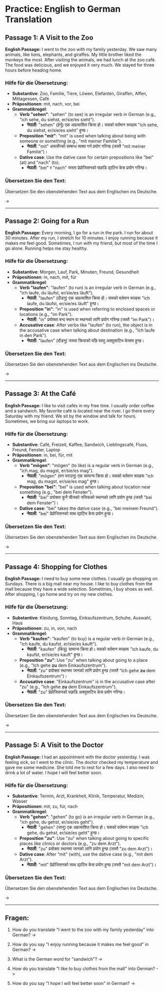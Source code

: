 # Practice: English to German Translation

## Passage 1: A Visit to the Zoo

**English Passage:**
I went to the zoo with my family yesterday. We saw many animals, like lions, elephants, and giraffes. My little brother liked the monkeys the most. After visiting the animals, we had lunch at the zoo café. The food was delicious, and we enjoyed it very much. We stayed for three hours before heading home.

### Hilfe für die Übersetzung:
- **Substantive**: Zoo, Familie, Tiere, Löwen, Elefanten, Giraffen, Affen, Mittagessen, Café
- **Präpositionen**: mit, nach, vor, bei
- **Grammatikregel**:
  - **Verb "sehen"**: "sehen" (to see) is an irregular verb in German (e.g., "ich sehe, du siehst, er/sie/es sieht").
    - **नेपाली**: "sehen" (हेर्नु) एक अप्रत्याशित क्रिया हो। यसको वर्तमान रूपहरू "ich sehe, du siehst, er/sie/es sieht" हुन्छ।
  - **Preposition "mit"**: "mit" is used when talking about being with someone or something (e.g., "mit meiner Familie").
    - **नेपाली**: "mit" अरूसँगको सम्बन्ध व्यक्त गर्न प्रयोग गरिन्छ (जस्तै "mit meiner Familie")।
  - **Dative case**: Use the dative case for certain prepositions like "bei" (at) and "nach" (to).
    - **नेपाली**: "bei" र "nach" जस्ता प्रेप्रोजिसनको पछाडि द्याटिभ केस प्रयोग गरिन्छ।

### Übersetzen Sie den Text:
Übersetzen Sie den obenstehenden Text aus dem Englischen ins Deutsche.

-> 

---

## Passage 2: Going for a Run

**English Passage:**
Every morning, I go for a run in the park. I run for about 30 minutes. After my run, I stretch for 10 minutes. I enjoy running because it makes me feel good. Sometimes, I run with my friend, but most of the time I go alone. Running helps me stay healthy.

### Hilfe für die Übersetzung:
- **Substantive**: Morgen, Lauf, Park, Minuten, Freund, Gesundheit
- **Präpositionen**: in, nach, mit, für
- **Grammatikregel**:
  - **Verb "laufen"**: "laufen" (to run) is an irregular verb in German (e.g., "ich laufe, du läufst, er/sie/es läuft").
    - **नेपाली**: "laufen" (दौडनु) एक अप्रत्याशित क्रिया हो। यसको वर्तमान रूपहरू "ich laufe, du läufst, er/sie/es läuft" हुन्छ।
  - **Preposition "in"**: "in" is used when referring to enclosed spaces or locations (e.g., "im Park").
    - **नेपाली**: "in" प्रयोक्ता बन्द स्थान वा स्थानको लागि प्रयोग गरिन्छ (जस्तै "im Park")।
  - **Accusative case**: After verbs like "laufen" (to run), the object is in the accusative case when talking about destination (e.g., "Ich laufe in den Park").
    - **नेपाली**: "laufen" (दौडनु) जस्ता क्रियाको पछि वस्तु अक्युसाटिभ केसमा हुन्छ।

### Übersetzen Sie den Text:
Übersetzen Sie den obenstehenden Text aus dem Englischen ins Deutsche.

-> 

---

## Passage 3: At the Café

**English Passage:**
I like to visit cafés in my free time. I usually order coffee and a sandwich. My favorite café is located near the river. I go there every Saturday with my friend. We sit by the window and talk for hours. Sometimes, we bring our laptops to work.

### Hilfe für die Übersetzung:
- **Substantive**: Café, Freizeit, Kaffee, Sandwich, Lieblingscafé, Fluss, Freund, Fenster, Laptop
- **Präpositionen**: in, bei, für, mit
- **Grammatikregel**:
  - **Verb "mögen"**: "mögen" (to like) is a regular verb in German (e.g., "ich mag, du magst, er/sie/es mag").
    - **नेपाली**: "mögen" (मन पराउनु) एक सामान्य क्रिया हो। यसको वर्तमान रूपहरू "ich mag, du magst, er/sie/es mag" हुन्छ।
  - **Preposition "bei"**: "bei" is used when talking about location near something (e.g., "bei dem Fenster").
    - **नेपाली**: "bei" प्रयोक्ता कुनै चीजको नजिकको स्थानको लागि प्रयोग हुन्छ (जस्तै "bei dem Fenster")।
  - **Dative case**: "bei" takes the dative case (e.g., "bei meinem Freund").
    - **नेपाली**: "bei" प्रेप्रोजिसनको साथ द्याटिभ केस प्रयोग हुन्छ। 

### Übersetzen Sie den Text:
Übersetzen Sie den obenstehenden Text aus dem Englischen ins Deutsche.

-> 

---

## Passage 4: Shopping for Clothes

**English Passage:**
I need to buy some new clothes. I usually go shopping on Sundays. There is a big mall near my house. I like to buy clothes from the mall because they have a wide selection. Sometimes, I buy shoes as well. After shopping, I go home and try on my new clothes.

### Hilfe für die Übersetzung:
- **Substantive**: Kleidung, Sonntag, Einkaufszentrum, Schuhe, Auswahl, Haus
- **Präpositionen**: zu, in, von, nach
- **Grammatikregel**:
  - **Verb "kaufen"**: "kaufen" (to buy) is a regular verb in German (e.g., "ich kaufe, du kaufst, er/sie/es kauft").
    - **नेपाली**: "kaufen" (किन्नु) सामान्य क्रिया हो। यसको वर्तमान रूपहरू "ich kaufe, du kaufst, er/sie/es kauft" हुन्छ।
  - **Preposition "zu"**: Use "zu" when talking about going to a place (e.g., "Ich gehe **zu** dem Einkaufszentrum").
    - **नेपाली**: "zu" प्रयोक्ता स्थानमा जानको लागि प्रयोग हुन्छ (जस्तै "Ich gehe **zu** dem Einkaufszentrum")।
  - **Accusative case**: "Einkaufszentrum" is in the accusative case after "zu" (e.g., "Ich gehe **zu** dem Einkaufszentrum").
    - **नेपाली**: "zu" प्रेप्रोजिसनको पछाडि अक्युसाटिभ केस प्रयोग गरिन्छ। 

### Übersetzen Sie den Text:
Übersetzen Sie den obenstehenden Text aus dem Englischen ins Deutsche.

-> 

---

## Passage 5: A Visit to the Doctor

**English Passage:**
I had an appointment with the doctor yesterday. I was feeling sick, so I went to the clinic. The doctor checked my temperature and gave me some medicine. She told me to rest for a few days. I also need to drink a lot of water. I hope I will feel better soon.

### Hilfe für die Übersetzung:
- **Substantive**: Termin, Arzt, Krankheit, Klinik, Temperatur, Medizin, Wasser
- **Präpositionen**: mit, zu, für, nach
- **Grammatikregel**:
  - **Verb "gehen"**: "gehen" (to go) is an irregular verb in German (e.g., "ich gehe, du gehst, er/sie/es geht").
    - **नेपाली**: "gehen" (जानु) एक अप्रत्याशित क्रिया हो। यसको वर्तमान रूपहरू "ich gehe, du gehst, er/sie/es geht" हुन्छ।
  - **Preposition "zu"**: Use "zu" when talking about going to specific places like clinics or doctors (e.g., "zu dem Arzt").
    - **नेपाली**: "zu" प्रयोक्ता स्थानमा जानको लागि प्रयोग हुन्छ (जस्तै "zu dem Arzt")।
  - **Dative case**: After "mit" (with), use the dative case (e.g., "mit dem Arzt").
    - **नेपाली**: "mit" प्रेप्रोजिसनको साथ द्याटिभ केस प्रयोग हुन्छ (जस्तै "mit dem Arzt")।

### Übersetzen Sie den Text:
Übersetzen Sie den obenstehenden Text aus dem Englischen ins Deutsche.

-> 

---

## Fragen:

1. How do you translate "I went to the zoo with my family yesterday" into German?
   -> 

2. How do you say "I enjoy running because it makes me feel good" in German?
   -> 

3. What is the German word for "sandwich"?
   -> 

4. How do you translate "I like to buy clothes from the mall" into German?
   -> 

5. How do you say "I hope I will feel better soon" in German?
   -> 

